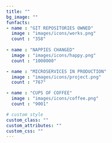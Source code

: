 ```yaml
---
title: ""
bg_image: ""
funfacts:
- name : "GIT REPOSITORIES OWNED"
  image : "images/icons/works.png"
  count : "358"
  
- name : "NAPPIES CHANGED"
  image : "images/icons/happy.png"
  count : "1000000"

- name : "MICROSERVICES IN PRODUCTION"
  image : "images/icons/project.png"
  count : "767"

- name : "CUPS OF COFFEE"
  image : "images/icons/coffee.png"
  count : "9001"

# custom style
custom_class: "" 
custom_attributes: "" 
custom_css: ""
---
```

